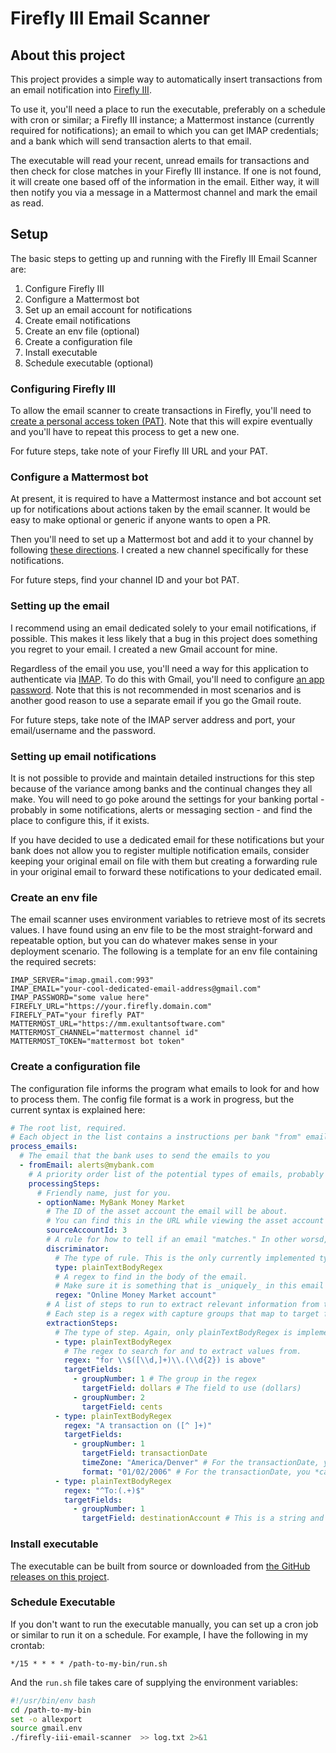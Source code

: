 # Firefly III Email Scanner

## About this project

This project provides a simple way to automatically insert transactions from an
email notification into [Firefly III](https://www.firefly-iii.org/).

To use it, you'll need a place to run the executable, preferably on a schedule
with cron or similar; a Firefly III instance; a Mattermost instance (currently
required for notifications); an email to which you can get IMAP credentials; and
a bank which will send transaction alerts to that email.

The executable will read your recent, unread emails for transactions and then
check for close matches in your Firefly III instance. If one is not found, it
will create one based off of the information in the email. Either way, it will
then notify you via a message in a Mattermost channel and mark the email as
read.

## Setup

The basic steps to getting up and running with the Firefly III Email Scanner
are:

1. Configure Firefly III
2. Configure a Mattermost bot
3. Set up an email account for notifications
4. Create email notifications
5. Create an env file (optional)
6. Create a configuration file
7. Install executable
8. Schedule executable (optional)

### Configuring Firefly III

To allow the email scanner to create transactions in Firefly, you'll need to
[create a personal access token (PAT)](https://docs.firefly-iii.org/how-to/firefly-iii/features/api/#personal-access-tokens).
Note that this will expire eventually and you'll have to repeat this process to
get a new one.

For future steps, take note of your Firefly III URL and your PAT.

### Configure a Mattermost bot

At present, it is required to have a Mattermost instance and bot account set up
for notifications about actions taken by the email scanner. It would be easy to
make optional or generic if anyone wants to open a PR.

Then you'll need to set up a Mattermost bot and add it to your channel by
following
[these directions](https://developers.mattermost.com/integrate/reference/bot-accounts/).
I created a new channel specifically for these notifications.

For future steps, find your channel ID and your bot PAT.

### Setting up the email

I recommend using an email dedicated solely to your email notifications, if
possible. This makes it less likely that a bug in this project does something
you regret to your email. I created a new Gmail account for mine.

Regardless of the email you use, you'll need a way for this application to
authenticate via
[IMAP](https://en.wikipedia.org/wiki/Internet_Message_Access_Protocol). To do
this with Gmail, you'll need to configure
[an app password](https://support.google.com/mail/answer/185833?hl=en). Note
that this is not recommended in most scenarios and is another good reason to use
a separate email if you go the Gmail route.

For future steps, take note of the IMAP server address and port, your
email/username and the password.

### Setting up email notifications

It is not possible to provide and maintain detailed instructions for this step
because of the variance among banks and the continual changes they all make. You
will need to go poke around the settings for your banking portal - probably in
some notifications, alerts or messaging section - and find the place to
configure this, if it exists.

If you have decided to use a dedicated email for these notifications but your
bank does not allow you to register multiple notification emails, consider
keeping your original email on file with them but creating a forwarding rule in
your original email to forward these notifications to your dedicated email.

### Create an env file

The email scanner uses environment variables to retrieve most of its secrets
values. I have found using an env file to be the most straight-forward and
repeatable option, but you can do whatever makes sense in your deployment
scenario. The following is a template for an env file containing the required
secrets:

```env
IMAP_SERVER="imap.gmail.com:993"
IMAP_EMAIL="your-cool-dedicated-email-address@gmail.com"
IMAP_PASSWORD="some value here"
FIREFLY_URL="https://your.firefly.domain.com"
FIREFLY_PAT="your firefly PAT"
MATTERMOST_URL="https://mm.exultantsoftware.com"
MATTERMOST_CHANNEL="mattermost channel id"
MATTERMOST_TOKEN="mattermost bot token"
```

### Create a configuration file

The configuration file informs the program what emails to look for and how to
process them. The config file format is a work in progress, but the current
syntax is explained here:

```yaml
# The root list, required.
# Each object in the list contains a instructions per bank "from" email
process_emails:
  # The email that the bank uses to send the emails to you
  - fromEmail: alerts@mybank.com
    # A priority order list of the potential types of emails, probably one per account.
    processingSteps:
      # Friendly name, just for you.
      - optionName: MyBank Money Market
        # The ID of the asset account the email will be about.
        # You can find this in the URL while viewing the asset account in Firefly
        sourceAccountId: 3
        # A rule for how to tell if an email "matches." In other worsd, for the given from email, if this regex matches, this is the rule to use.
        discriminator:
          # The type of rule. This is the only currently implemented type.
          type: plainTextBodyRegex
          # A regex to find in the body of the email.
          # Make sure it is something that is _uniquely_ in this email type (e.g. last 4 of the account number, the text "new transaction", etc)
          regex: "Online Money Market account"
        # A list of steps to run to extract relevant information from the email.
        # Each step is a regex with capture groups that map to target fields (one of dollars, cents, transactionDate, destinationAccount)
        extractionSteps:
          # The type of step. Again, only plainTextBodyRegex is implemented.
          - type: plainTextBodyRegex
            # The regex to search for and to extract values from.
            regex: "for \\$([\\d,]+)\\.(\\d{2}) is above"
            targetFields:
              - groupNumber: 1 # The group in the regex
                targetField: dollars # The field to use (dollars)
              - groupNumber: 2
                targetField: cents
          - type: plainTextBodyRegex
            regex: "A transaction on ([^ ]+)"
            targetFields:
              - groupNumber: 1
                targetField: transactionDate
                timeZone: "America/Denver" # For the transactionDate, you *must* provide a IANA Time Zone database formatted name
                format: "01/02/2006" # For the transactionDate, you *can* provide a Go date format string for parsing.
          - type: plainTextBodyRegex
            regex: "^To:(.+)$"
            targetFields:
              - groupNumber: 1
                targetField: destinationAccount # This is a string and will be fuzzy matched against existing expense accounts for a best guess.
```

### Install executable

The executable can be built from source or downloaded from
[the GitHub releases on this project](https://github.com/kennethac/firefly-iii-email-scanner/releases).

### Schedule Executable

If you don't want to run the executable manually, you can set up a cron job or
similar to run it on a schedule. For example, I have the following in my
crontab:

```
*/15 * * * * /path-to-my-bin/run.sh
```

And the `run.sh` file takes care of supplying the environment variables:

```bash
#!/usr/bin/env bash
cd /path-to-my-bin
set -o allexport
source gmail.env
./firefly-iii-email-scanner  >> log.txt 2>&1
```
